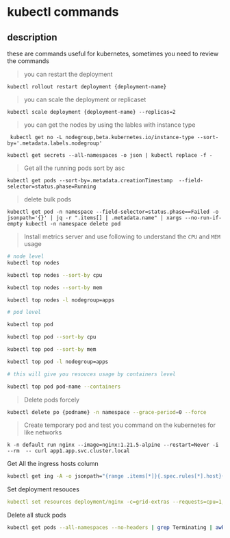 # kubectl commands

## description

these are commands useful for kubernetes, sometimes you need to review the commands

> you can restart the deployment

```shell
kubectl rollout restart deployment {deployment-name}
```

> you can scale the deployment or replicaset

```shell
kubectl scale deployment {deployment-name} --replicas=2
```

> you can get the nodes by using the lables with instance type

```shell
 kubectl get no -L nodegroup,beta.kubernetes.io/instance-type --sort-by='.metadata.labels.nodegroup'
```

```shell
kubectl get secrets --all-namespaces -o json | kubectl replace -f -
```

> Get all the running pods sort by asc

```shell
kubectl get pods --sort-by=.metadata.creationTimestamp  --field-selector=status.phase=Running
```

> delete bulk pods

```shell
kubectl get pod -n namespace --field-selector=status.phase==Failed -o jsonpath='{}' | jq -r ".items[] | .metadata.name" | xargs --no-run-if-empty kubectl -n namespace delete pod

```

> Install metrics server and use following to understand the `CPU` and `MEM` usage

```bash
# node level
kubectl top nodes

kubectl top nodes --sort-by cpu

kubectl top nodes --sort-by mem

kubectl top nodes -l nodegroup=apps

# pod level

kubectl top pod

kubectl top pod --sort-by cpu

kubectl top pod --sort-by mem

kubectl top pod -l nodegroup=apps

# this will give you resouces usage by containers level

kubectl top pod pod-name --containers

```

> Delete pods forcely

```bash
kubectl delete po {podname} -n namespace --grace-period=0 --force
```

> Create temporary pod and test you command on the kubernetes for like networks

```shell
k -n default run nginx --image=nginx:1.21.5-alpine --restart=Never -i --rm  -- curl app1.app.svc.cluster.local
```

Get All the ingress hosts column

```bash
kubectl get ing -A -o jsonpath="{range .items[*]}{.spec.rules[*].host}{'\n'}{end}"
```

Set deployment resouces

```yaml
kubectl set resources deployment/nginx -c=grid-extras --requests=cpu=1,memory=2048Mi
```

Delete all stuck pods

```sh
kubectl get pods --all-namespaces --no-headers | grep Terminating | awk '{print "kubectl delete pod " $2 " -n " $1 " --grace-period=0 --force"}' | sh
```
